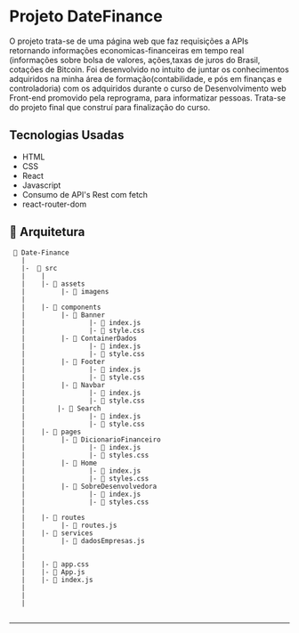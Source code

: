 # Projeto DateFinance

O projeto trata-se de uma página web que faz requisições a APIs retornando informações economicas-financeiras em tempo real (informações sobre bolsa de valores, ações,taxas de juros do Brasil, cotações de Bitcoin. 
Foi desenvolvido no intuito de juntar os conhecimentos adquiridos na minha área de formação(contabilidade, e pós em finanças e controladoria) com os adquiridos durante o curso de Desenvolvimento web Front-end promovido pela reprograma, para informatizar pessoas. Trata-se do projeto final que construí para finalização do curso.

## Tecnologias Usadas

* HTML
* CSS
* React
* Javascript
* Consumo de API's Rest com fetch
* react-router-dom

## 📁 Arquitetura 

```
 📁 Date-Finance
   |
   |-  📁 src
   |    |
   |    |- 📁 assets
   |         |- 📄 imagens
   |
   |    |- 📁 components
   |         |- 📁 Banner 
   |                |- 📄 index.js
   |                |- 📄 style.css
   |         |- 📁 ContainerDados 
   |                |- 📄 index.js
   |                |- 📄 style.css
   |         |- 📁 Footer 
   |                |- 📄 index.js
   |                |- 📄 style.css
   |         |- 📁 Navbar 
   |                |- 📄 index.js
   |                |- 📄 style.css
   |        |- 📁 Search 
   |                |- 📄 index.js
   |                |- 📄 style.css
   |    |- 📁 pages
   |         |- 📁 DicionarioFinanceiro 
   |                |- 📄 index.js
   |                |- 📄 styles.css
   |         |- 📁 Home 
   |                |- 📄 index.js
   |                |- 📄 styles.css
   |         |- 📁 SobreDesenvolvedora 
   |                |- 📄 index.js
   |                |- 📄 styles.css
   |
   |    |- 📁 routes
   |         |- 📄 routes.js 
   |    |- 📁 services
   |         |- 📄 dadosEmpresas.js 
   |    
   |
   |    |- 📄 app.css
   |    |- 📄 App.js
   |    |- 📄 index.js
   |    
   |
   |
   

```


---
